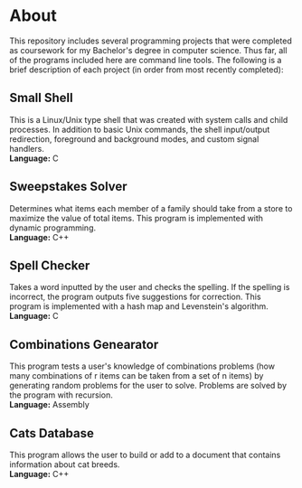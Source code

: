 # About
This repository includes several programming projects that were completed as coursework for my Bachelor's degree in computer science. Thus far, all of the programs included here are command line tools.
The following is a brief description of each project (in order from most recently completed):

## Small Shell
This is a Linux/Unix type shell that was created with system calls and child processes. In addition to basic Unix commands, the shell input/output redirection, foreground and background modes, and custom signal handlers.  
**Language:** C  

## Sweepstakes Solver
Determines what items each member of a family should take from a store to maximize the value of total items. This program is implemented with dynamic programming.  
**Language:** C++

## Spell Checker
Takes a word inputted by the user and checks the spelling. If the spelling is incorrect, the program outputs five suggestions for correction. This program is implemented with a hash map
and Levenstein's algorithm.  
**Language:** C

## Combinations Genearator
This program tests a user's knowledge of combinations problems (how many combinations of r items can be taken from a set of n items) by generating random problems for the user
to solve. Problems are solved by the program with recursion.  
**Language:** Assembly

## Cats Database
This program allows the user to build or add to a document that contains information about cat breeds.  
**Language:** C++
